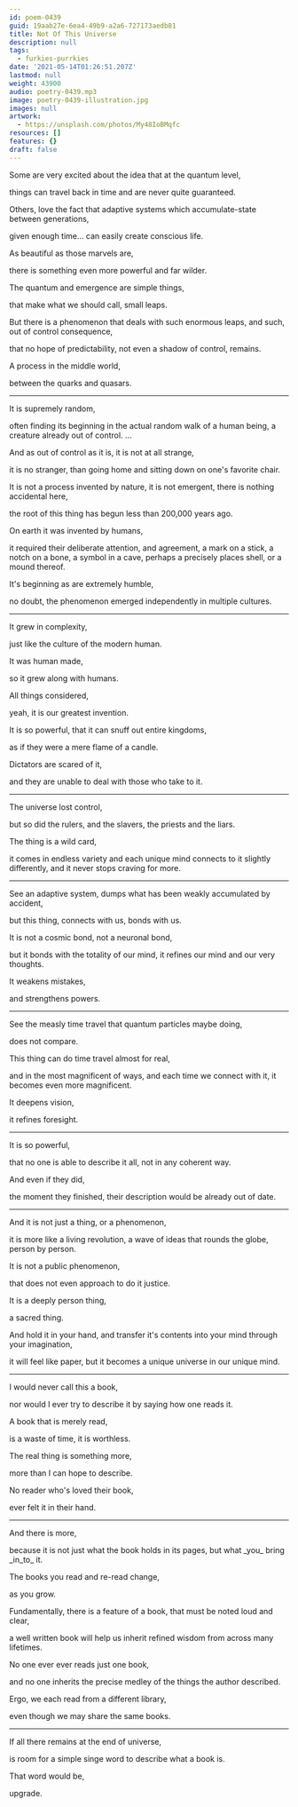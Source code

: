 ```yaml
---
id: poem-0439
guid: 19aab27e-6ea4-49b9-a2a6-727173aedb81
title: Not Of This Universe
description: null
tags:
  - furkies-purrkies
date: '2021-05-14T01:26:51.207Z'
lastmod: null
weight: 43900
audio: poetry-0439.mp3
image: poetry-0439-illustration.jpg
images: null
artwork:
  - https://unsplash.com/photos/My48IoBMqfc
resources: []
features: {}
draft: false
---
```


Some are very excited about the idea that at the quantum level,

things can travel back in time and are never quite guaranteed.

Others, love the fact that adaptive systems which accumulate-state between generations,

given enough time... can easily create conscious life.

As beautiful as those marvels are,

there is something even more powerful and far wilder.

The quantum and emergence are simple things,

that make what we should call, small leaps.

But there is a phenomenon that deals with such enormous leaps, and such, out of control consequence,

that no hope of predictability, not even a shadow of control, remains.

A process in the middle world,

between the quarks and quasars.

---

It is supremely random,

often finding its beginning in the actual random walk of a human being, a creature already out of control. ...

And as out of control as it is, it is not at all strange,

it is no stranger, than going home and sitting down on one's favorite chair.

It is not a process invented by nature, it is not emergent, there is nothing accidental here,

the root of this thing has begun less than 200,000 years ago.

On earth it was invented by humans,

it required their deliberate attention, and agreement, a mark on a stick, a notch on a bone, a symbol in a cave, perhaps a precisely places shell, or a mound thereof.

It's beginning as are extremely humble,

no doubt, the phenomenon emerged independently in multiple cultures.

---

It grew in complexity,

just like the culture of the modern human.

It was human made,

so it grew along with humans.

All things considered,

yeah, it is our greatest invention.

It is so powerful, that it can snuff out entire kingdoms,

as if they were a mere flame of a candle.

Dictators are scared of it,

and they are unable to deal with those who take to it.

---

The universe lost control,

but so did the rulers, and the slavers, the priests and the liars.

The thing is a wild card,

it comes in endless variety and each unique mind connects to it slightly differently, and it never stops craving for more.

---

See an adaptive system, dumps what has been weakly accumulated by accident,

but this thing, connects with us, bonds with us.

It is not a cosmic bond, not a neuronal bond,

but it bonds with the totality of our mind, it refines our mind and our very thoughts.

It weakens mistakes,

and strengthens powers.

---

See the measly time travel that quantum particles maybe doing,

does not compare.

This thing can do time travel almost for real,

and in the most magnificent of ways, and each time we connect with it, it becomes even more magnificent.

It deepens vision,

it refines foresight.

---

It is so powerful,

that no one is able to describe it all, not in any coherent way.

And even if they did,

the moment they finished, their description would be already out of date.

---

And it is not just a thing, or a phenomenon,

it is more like a living revolution, a wave of ideas that rounds the globe, person by person.

It is not a public phenomenon,

that does not even approach to do it justice.

It is a deeply person thing,

a sacred thing.

And hold it in your hand, and transfer it's contents into your mind through your imagination,

it will feel like paper, but it becomes a unique universe in our unique mind.

---

I would never call this a book,

nor would I ever try to describe it by saying how one reads it.

A book that is merely read,

is a waste of time, it is worthless.

The real thing is something more,

more than I can hope to describe.

No reader who's loved their book,

ever felt it in their hand.

---

And there is more,

because it is not just what the book holds in its pages, but what \_you\_ bring \_in\_to\_ it.

The books you read and re-read change,

as you grow.

Fundamentally, there is a feature of a book, that must be noted loud and clear,

a well written book will help us inherit refined wisdom from across many lifetimes.

No one ever ever reads just one book,

and no one inherits the precise medley of the things the author described.

Ergo, we each read from a different library,

even though we may share the same books.

---

If all there remains at the end of universe,

is room for a simple singe word to describe what a book is.

That word would be,

upgrade.
